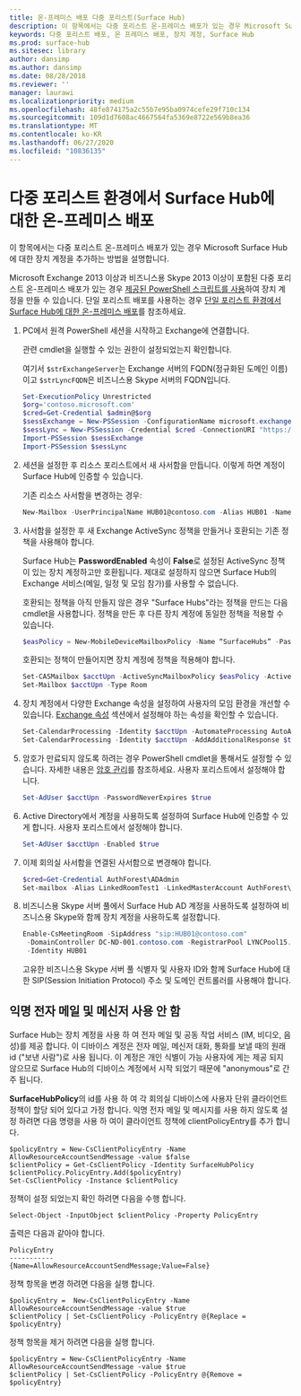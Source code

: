 ```yaml
---
title: 온-프레미스 배포 다중 포리스트(Surface Hub)
description: 이 항목에서는 다중 포리스트 온-프레미스 배포가 있는 경우 Microsoft Surface Hub에 대한 장치 계정을 추가하는 방법을 설명합니다.
keywords: 다중 포리스트 배포, 온 프레미스 배포, 장치 계정, Surface Hub
ms.prod: surface-hub
ms.sitesec: library
author: dansimp
ms.author: dansimp
ms.date: 08/28/2018
ms.reviewer: ''
manager: laurawi
ms.localizationpriority: medium
ms.openlocfilehash: 48fe874175a2c55b7e95ba0974cefe29f710c134
ms.sourcegitcommit: 109d1d7608ac4667564fa5369e8722e569b8ea36
ms.translationtype: MT
ms.contentlocale: ko-KR
ms.lasthandoff: 06/27/2020
ms.locfileid: "10836135"
---
```

# 다중 포리스트 환경에서 Surface Hub에 대한 온-프레미스 배포


이 항목에서는 다중 포리스트 온-프레미스 배포가 있는 경우 Microsoft Surface Hub에 대한 장치 계정을 추가하는 방법을 설명합니다.

Microsoft Exchange 2013 이상과 비즈니스용 Skype 2013 이상이 포함된 다중 포리스트 온-프레미스 배포가 있는 경우 [제공된 PowerShell 스크립트를 사용](appendix-a-powershell-scripts-for-surface-hub.md#create-on-premises-ps-scripts)하여 장치 계정을 만들 수 있습니다. 단일 포리스트 배포를 사용하는 경우 [단일 포리스트 환경에서 Surface Hub에 대한 온-프레미스 배포](on-premises-deployment-surface-hub-device-accounts.md)를 참조하세요.

1.  PC에서 원격 PowerShell 세션을 시작하고 Exchange에 연결합니다.

    관련 cmdlet을 실행할 수 있는 권한이 설정되었는지 확인합니다.

    여기서 `$strExchangeServer`는 Exchange 서버의 FQDN(정규화된 도메인 이름)이고 `$strLyncFQDN`은 비즈니스용 Skype 서버의 FQDN입니다.

    ```PowerShell
    Set-ExecutionPolicy Unrestricted
    $org='contoso.microsoft.com'
    $cred=Get-Credential $admin@$org
    $sessExchange = New-PSSession -ConfigurationName microsoft.exchange -Credential $cred -AllowRedirection -Authentication Kerberos -ConnectionUri "http://$strExchangeServer/powershell" -WarningAction SilentlyContinue
    $sessLync = New-PSSession -Credential $cred -ConnectionURI "https://$strLyncFQDN/OcsPowershell" -AllowRedirection -WarningAction SilentlyContinue
    Import-PSSession $sessExchange
    Import-PSSession $sessLync
    ```

2.  세션을 설정한 후 리소스 포리스트에서 새 사서함을 만듭니다. 이렇게 하면 계정이 Surface Hub에 인증할 수 있습니다.

    기존 리소스 사서함을 변경하는 경우:

    ```PowerShell
    New-Mailbox -UserPrincipalName HUB01@contoso.com -Alias HUB01 -Name "Hub-01"
    ```

3.  사서함을 설정한 후 새 Exchange ActiveSync 정책을 만들거나 호환되는 기존 정책을 사용해야 합니다.

    Surface Hub는 **PasswordEnabled** 속성이 **False**로 설정된 ActiveSync 정책이 있는 장치 계정하고만 호환됩니다. 제대로 설정하지 않으면 Surface Hub의 Exchange 서비스(메일, 일정 및 모임 참가)를 사용할 수 없습니다.

    호환되는 정책을 아직 만들지 않은 경우 "Surface Hubs"라는 정책을 만드는 다음 cmdlet을 사용합니다. 정책을 만든 후 다른 장치 계정에 동일한 정책을 적용할 수 있습니다.

    ```PowerShell
    $easPolicy = New-MobileDeviceMailboxPolicy -Name “SurfaceHubs” -PasswordEnabled $false
    ```

    호환되는 정책이 만들어지면 장치 계정에 정책을 적용해야 합니다. 

    ```PowerShell
    Set-CASMailbox $acctUpn -ActiveSyncMailboxPolicy $easPolicy -ActiveSyncEnabled $true
    Set-Mailbox $acctUpn -Type Room
    ```

4.  장치 계정에서 다양한 Exchange 속성을 설정하여 사용자의 모임 환경을 개선할 수 있습니다. [Exchange 속성](exchange-properties-for-surface-hub-device-accounts.md) 섹션에서 설정해야 하는 속성을 확인할 수 있습니다.

    ```PowerShell
    Set-CalendarProcessing -Identity $acctUpn -AutomateProcessing AutoAccept -AddOrganizerToSubject $false –AllowConflicts $false –DeleteComments $false -DeleteSubject $false -RemovePrivateProperty $false
    Set-CalendarProcessing -Identity $acctUpn -AddAdditionalResponse $true -AdditionalResponse "This is a Surface Hub room!"
    ```

5.  암호가 만료되지 않도록 하려는 경우 PowerShell cmdlet을 통해서도 설정할 수 있습니다. 자세한 내용은 [암호 관리](password-management-for-surface-hub-device-accounts.md)를 참조하세요. 사용자 포리스트에서 설정해야 합니다.

    ```PowerShell
    Set-AdUser $acctUpn -PasswordNeverExpires $true
    ```

6.  Active Directory에서 계정을 사용하도록 설정하여 Surface Hub에 인증할 수 있게 합니다. 사용자 포리스트에서 설정해야 합니다.

    ```PowerShell
    Set-AdUser $acctUpn -Enabled $true
    ```

6. 이제 회의실 사서함을 연결된 사서함으로 변경해야 합니다.

    ```PowerShell
    $cred=Get-Credential AuthForest\ADAdmin
    Set-mailbox -Alias LinkedRoomTest1 -LinkedMasterAccount AuthForest\LinkedRoomTest1 -LinkedDomainController AuthForest-4939.AuthForest.extest.contoso.com -Name LinkedRoomTest1 -LinkedCredential $cred -Identity LinkedRoomTest1
    ```

7.  비즈니스용 Skype 서버 풀에서 Surface Hub AD 계정을 사용하도록 설정하여 비즈니스용 Skype와 함께 장치 계정을 사용하도록 설정합니다.

    ```PowerShell
    Enable-CsMeetingRoom -SipAddress "sip:HUB01@contoso.com"
     -DomainController DC-ND-001.contoso.com -RegistrarPool LYNCPool15.contoso.com
     -Identity HUB01
    ```

    고유한 비즈니스용 Skype 서버 풀 식별자 및 사용자 ID와 함께 Surface Hub에 대한 SIP(Session Initiation Protocol) 주소 및 도메인 컨트롤러를 사용해야 합니다.


## 익명 전자 메일 및 메신저 사용 안 함



Surface Hub는 장치 계정을 사용 하 여 전자 메일 및 공동 작업 서비스 (IM, 비디오, 음성)를 제공 합니다. 이 디바이스 계정은 전자 메일, 메신저 대화, 통화를 보낼 때의 원래 id ("보낸 사람")로 사용 됩니다. 이 계정은 개인 식별이 가능 사용자에 게는 제공 되지 않으므로 Surface Hub의 디바이스 계정에서 시작 되었기 때문에 "anonymous"로 간주 됩니다.  

**SurfaceHubPolicy**의 id를 사용 하 여 각 회의실 디바이스에 사용자 단위 클라이언트 정책이 할당 되어 있다고 가정 합니다. 익명 전자 메일 및 메시지를 사용 하지 않도록 설정 하려면 다음 명령을 사용 하 여이 클라이언트 정책에 clientPolicyEntry를 추가 합니다.

```
$policyEntry = New-CsClientPolicyEntry -Name AllowResourceAccountSendMessage -value $false
$clientPolicy = Get-CsClientPolicy -Identity SurfaceHubPolicy
$clientPolicy.PolicyEntry.Add($policyEntry)
Set-CsClientPolicy -Instance $clientPolicy
```

정책이 설정 되었는지 확인 하려면 다음을 수행 합니다.

```
Select-Object -InputObject $clientPolicy -Property PolicyEntry
```

출력은 다음과 같아야 합니다.

```
PolicyEntry
-----------
{Name=AllowResourceAccountSendMessage;Value=False}
```
    
    
정책 항목을 변경 하려면 다음을 실행 합니다.

```
$policyEntry =  New-CsClientPolicyEntry -Name AllowResourceAccountSendMessage -value $true
$clientPolicy | Set-CsClientPolicy -PolicyEntry @{Replace = $policyEntry}
``` 
    
정책 항목을 제거 하려면 다음을 실행 합니다.

```
$policyEntry = New-CsClientPolicyEntry -Name AllowResourceAccountSendMessage -value $true
$clientPolicy | Set-CsClientPolicy -PolicyEntry @{Remove = $policyEntry}
```
 





